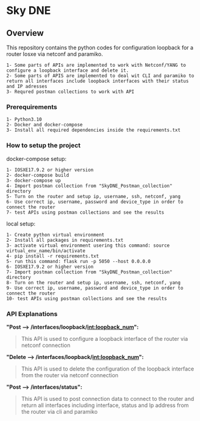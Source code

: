 # Sky DNE 
## Overview

This repository contains the python codes for configuration loopback for a router Iosxe via netconf and paramiko.


```
1- Some parts of APIs are implemented to work with Netconf/YANG to configure a loopback interface and delete it.
2- Some parts of APIS are implemented to deal wit CLI and paramiko to return all interfaces include loopback interfaces with their status and IP adresses
3- Requred postman collections to work with API
```

### Prerequirements
```
1- Python3.10
2- Docker and docker-compose
3- Install all required dependencies inside the requirements.txt
```

### How to setup the project

docker-compose setup:

```
1- IOSXE17.9.2 or higher version
2- docker-compose build
3- docker-compose up 
4- Import postman collection from "SkyDNE_Postman_collection" directory
5- Turn on the router and setup ip, username, ssh, netconf, yang
6- Use correct ip, username, password and device_type in order to connect the router
7- test APIs using postman collections and see the results
```

local setup:

```
1- Create python virtual environment
2- Install all packages in requirements.txt
3- activate virtual environment usering this command: source virtual_env_name/bin/activate
4- pip install -r requirements.txt
5- run this command: flask run -p 5050 --host 0.0.0.0
6- IOSXE17.9.2 or higher version
7- Import postman collection from "SkyDNE_Postman_collection" directory
8- Turn on the router and setup ip, username, ssh, netconf, yang
9- Use correct ip, username, password and device_type in order to connect the router
10- test APIs using postman collections and see the results
```


### API Explanations
 
**"Post --> /interfaces/loopback/<int:loopback_num>":**
> This API is used to configure a loopback interface of the router via netconf connection

**"Delete --> /interfaces/loopback/<int:loopback_num>":**
> This API is used to delete the configuration of the loopback interface from the router via netconf connection

**"Post --> /interfaces/status":**
> This API is used to post connection data to connect to the router and return all interfaces including interface, status and Ip address from the router via cli and paramiko